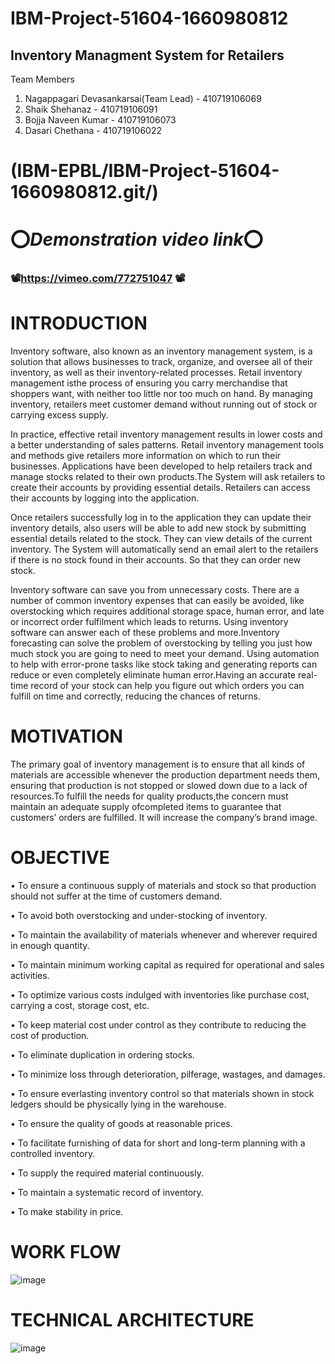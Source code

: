 # IBM-Project-51604-1660980812
## Inventory Managment System for Retailers


Team Members
1. Nagappagari Devasankarsai(Team Lead) - 410719106069
2. Shaik Shehanaz - 410719106091
3. Bojja Naveen Kumar - 410719106073
4. Dasari Chethana - 410719106022
# (IBM-EPBL/IBM-Project-51604-1660980812.git/)

# :o:*****Demonstration video link*****:o:

### 📽️**https://vimeo.com/772751047** 📽️


# INTRODUCTION

  Inventory software, also known as an inventory management system, is a solution that allows businesses 
to track, organize, and oversee all of their inventory, as well as their inventory-related processes. 
Retail inventory management isthe process of ensuring you carry merchandise that shoppers want, with neither
too little nor too much on hand. By managing inventory, retailers meet customer demand without running 
out of stock or carrying excess supply.

   In practice, effective retail inventory management results in lower costs and a better understanding
of sales patterns. Retail inventory management tools and methods give retailers more information on which 
to run their businesses. Applications have been developed to help retailers track and manage stocks related to
their own products.The System will ask retailers to create their accounts by providing essential details. 
Retailers can access their accounts by logging into the application.

  Once retailers successfully log in to the application they can update their inventory details, also users
will be able to add new stock by submitting essential details related to the stock. They can view details of the 
current inventory. The System will automatically send an email alert to the retailers if there is no stock found
in their accounts. So that they can order new stock.

  Inventory software can save you from unnecessary costs. There are a number of common inventory expenses 
that can easily be avoided, like overstocking which requires additional storage space, human error, and late or 
incorrect order fulfilment which leads to returns. Using inventory software can answer each of these problems 
and more.Inventory forecasting can solve the problem of overstocking by telling you just how much stock you are 
going to need to meet your demand. Using automation to help with error-prone tasks like stock taking and generating
reports can reduce or even completely eliminate human error.Having an accurate real-time record of your stock can help
you figure out which orders you can fulfill on time and correctly, reducing the chances of returns.


# MOTIVATION
    
   The primary goal of inventory management is to ensure that all kinds of materials are accessible whenever
the production department needs them, ensuring that production is not stopped or slowed down due to a lack of
resources.To fulfill the needs for quality products,the concern must maintain an adequate supply ofcompleted items to guarantee that customers’ orders are fulfilled. It will increase the company’s brand image.

# OBJECTIVE

• To ensure a continuous supply of materials and stock so that production should not suffer at the time of customers demand.

• To avoid both overstocking and under-stocking of inventory.

• To maintain the availability of materials whenever and wherever required in enough quantity.

• To maintain minimum working capital as required for operational and sales activities.

• To optimize various costs indulged with inventories like purchase cost, carrying a cost, storage cost, etc.

• To keep material cost under control as they contribute to reducing the cost of production.

• To eliminate duplication in ordering stocks.

• To minimize loss through deterioration, pilferage, wastages, and damages.

• To ensure everlasting inventory control so that materials shown in stock ledgers should be physically lying in the warehouse.

• To ensure the quality of goods at reasonable prices.

• To facilitate furnishing of data for short and long-term planning with a controlled inventory.

• To supply the required material continuously.

• To maintain a systematic record of inventory.

• To make stability in price.


# WORK FLOW
![image](https://user-images.githubusercontent.com/95023048/195257156-f7221dc0-8a8e-4d1c-a012-a37a1a0e8576.png)
 
# TECHNICAL ARCHITECTURE

![image](https://user-images.githubusercontent.com/95023048/195257411-90be4f71-04ef-4573-b18a-0e6799f8431f.png)



